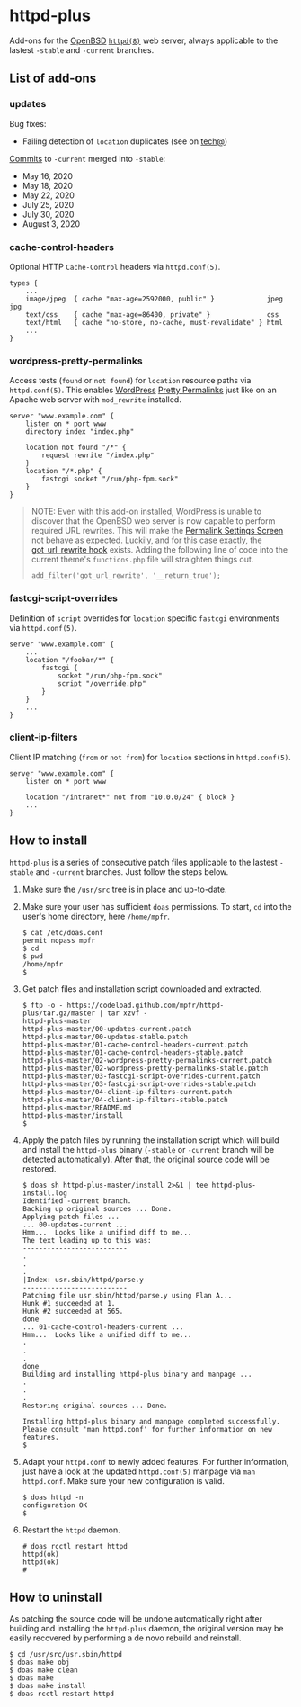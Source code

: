 # httpd-plus

Add-ons for the [OpenBSD](https://www.openbsd.org) [`httpd(8)`](http://man.openbsd.org/httpd) web server, always applicable to the lastest `-stable` and `-current` branches.

## List of add-ons

### updates

Bug fixes:
* Failing detection of `location` duplicates (see on [tech@](https://marc.info/?l=openbsd-tech&m=157313087000813))

[Commits](https://github.com/openbsd/src/commits/master/usr.sbin/httpd) to `-current` merged into `-stable`:
* May 16, 2020
* May 18, 2020
* May 22, 2020
* July 25, 2020
* July 30, 2020
* August 3, 2020

### cache-control-headers

Optional HTTP `Cache-Control` headers via `httpd.conf(5)`.

```
types {
	...
	image/jpeg  { cache "max-age=2592000, public" }             jpeg jpg
	text/css    { cache "max-age=86400, private" }              css
	text/html   { cache "no-store, no-cache, must-revalidate" } html
	...
}
```

### wordpress-pretty-permalinks

Access tests (`found` or `not found`) for `location` resource paths via `httpd.conf(5)`. This enables [WordPress](https://wordpress.org) [Pretty Permalinks](https://wordpress.org/support/article/using-permalinks/) just like on an Apache web server with `mod_rewrite` installed.

```
server "www.example.com" {
	listen on * port www
	directory index "index.php"

	location not found "/*" {
		request rewrite "/index.php"
	}
	location "/*.php" {
		fastcgi socket "/run/php-fpm.sock"
	}
}
```

> NOTE: Even with this add-on installed, WordPress is unable to discover that the OpenBSD web server is now capable to perform required URL rewrites. This will make the [Permalink Settings Screen](https://wordpress.org/support/article/settings-permalinks-screen/) not behave as expected. Luckily, and for this case exactly, the [got_url_rewrite hook](https://developer.wordpress.org/reference/hooks/got_url_rewrite/) exists. Adding the following line of code into the current theme's `functions.php` file will straighten things out.
>
> ```
> add_filter('got_url_rewrite', '__return_true');
> ```

### fastcgi-script-overrides

Definition of `script` overrides for `location` specific `fastcgi` environments via `httpd.conf(5)`.

```
server "www.example.com" {
	...
	location "/foobar/*" {
		fastcgi {
			socket "/run/php-fpm.sock"
			script "/override.php"
		}
	}
	...
}
```

### client-ip-filters

Client IP matching (`from` or `not from`) for `location` sections in `httpd.conf(5)`.

```
server "www.example.com" {
	listen on * port www

	location "/intranet*" not from "10.0.0/24" { block }
	...
}
```

## How to install

`httpd-plus` is a series of consecutive patch files applicable to the lastest `-stable` and `-current` branches. Just follow the steps below.

1. Make sure the `/usr/src` tree is in place and up-to-date.

1. Make sure your user has sufficient `doas` permissions. To start, `cd` into the user's home directory, here `/home/mpfr`.

	```
	$ cat /etc/doas.conf
	permit nopass mpfr
	$ cd
	$ pwd
	/home/mpfr
	$
	```

1. Get patch files and installation script downloaded and extracted.

	```
	$ ftp -o - https://codeload.github.com/mpfr/httpd-plus/tar.gz/master | tar xzvf -
	httpd-plus-master
	httpd-plus-master/00-updates-current.patch
	httpd-plus-master/00-updates-stable.patch
	httpd-plus-master/01-cache-control-headers-current.patch
	httpd-plus-master/01-cache-control-headers-stable.patch
	httpd-plus-master/02-wordpress-pretty-permalinks-current.patch
	httpd-plus-master/02-wordpress-pretty-permalinks-stable.patch
	httpd-plus-master/03-fastcgi-script-overrides-current.patch
	httpd-plus-master/03-fastcgi-script-overrides-stable.patch
	httpd-plus-master/04-client-ip-filters-current.patch
	httpd-plus-master/04-client-ip-filters-stable.patch
	httpd-plus-master/README.md
	httpd-plus-master/install
	$
	```

1. Apply the patch files by running the installation script which will build and install the `httpd-plus` binary (`-stable` or `-current` branch will be detected automatically). After that, the original source code will be restored.

	```
	$ doas sh httpd-plus-master/install 2>&1 | tee httpd-plus-install.log
	Identified -current branch.
	Backing up original sources ... Done.
	Applying patch files ...
	... 00-updates-current ...
	Hmm...  Looks like a unified diff to me...
	The text leading up to this was:
	--------------------------
	.
	.
	.
	|Index: usr.sbin/httpd/parse.y
	--------------------------
	Patching file usr.sbin/httpd/parse.y using Plan A...
	Hunk #1 succeeded at 1.
	Hunk #2 succeeded at 565.
	done
	... 01-cache-control-headers-current ...
	Hmm...  Looks like a unified diff to me...
	.
	.
	.
	done
	Building and installing httpd-plus binary and manpage ...
	.
	.
	.
	Restoring original sources ... Done.

	Installing httpd-plus binary and manpage completed successfully.
	Please consult 'man httpd.conf' for further information on new features.
	$
	```

1. Adapt your `httpd.conf` to newly added features. For further information, just have a look at the updated `httpd.conf(5)` manpage via `man httpd.conf`. Make sure your new configuration is valid.

	```
	$ doas httpd -n
	configuration OK
	$
	```

1. Restart the `httpd` daemon.

	```
	# doas rcctl restart httpd
	httpd(ok)
	httpd(ok)
	#
	```

## How to uninstall

As patching the source code will be undone automatically right after building and installing the `httpd-plus` daemon, the original version may be easily recovered by performing a de novo rebuild and reinstall.

```
$ cd /usr/src/usr.sbin/httpd
$ doas make obj
$ doas make clean
$ doas make
$ doas make install
$ doas rcctl restart httpd
```
